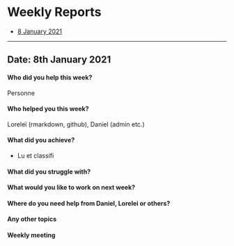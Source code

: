 # Weekly Reports

* [8 January 2021](#date-8th-January-2021)

-------------------------------------------------------------------
## Date: 8th January 2021

#### Who did you help this week?
Personne
#### Who helped you this week? 
Loreleï (rmarkdown, github), Daniel (admin etc.)
#### What did you achieve?
* Lu et classifi
#### What did you struggle with?

#### What would you like to work on next week?

#### Where do you need help from Daniel, Lorelei or others?

#### Any other topics

#### Weekly meeting 
